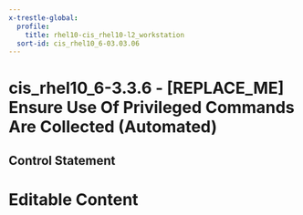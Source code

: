 ```yaml
---
x-trestle-global:
  profile:
    title: rhel10-cis_rhel10-l2_workstation
  sort-id: cis_rhel10_6-03.03.06
---
```


# cis_rhel10_6-3.3.6 - \[REPLACE_ME\] Ensure Use Of Privileged Commands Are Collected (Automated)

## Control Statement

# Editable Content

<!-- Make additions and edits below -->
<!-- The above represents the contents of the control as received by the profile, prior to additions. -->
<!-- If the profile makes additions to the control, they will appear below. -->
<!-- The above markdown may not be edited but you may edit the content below, and/or introduce new additions to be made by the profile. -->
<!-- If there is a yaml header at the top, parameter values may be edited. Use --set-parameters to incorporate the changes during assembly. -->
<!-- The content here will then replace what is in the profile for this control, after running profile-assemble. -->
<!-- The current profile has no added parts for this control, but you may add new ones here. -->
<!-- Each addition must have a heading either of the form ## Control my_addition_name -->
<!-- or ## Part a. (where the a. refers to one of the control statement labels.) -->
<!-- "## Control" parts are new parts added after the statement part. -->
<!-- "## Part" parts are new parts added into the top-level statement part with that label. -->
<!-- Subparts may be added with nested hash levels of the form ### My Subpart Name -->
<!-- underneath the parent ## Control or ## Part being added -->
<!-- See https://oscal-compass.github.io/compliance-trestle/tutorials/ssp_profile_catalog_authoring/ssp_profile_catalog_authoring for guidance. -->
